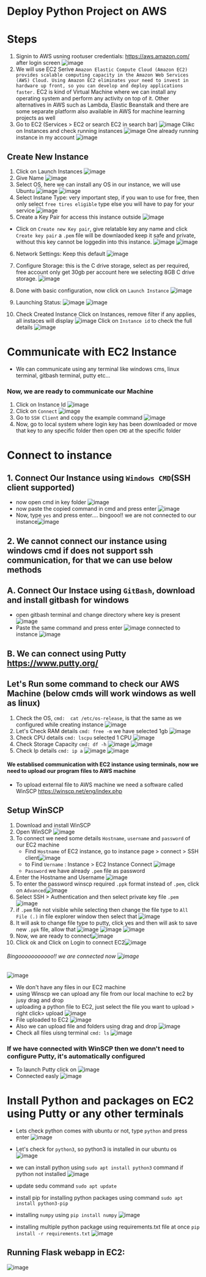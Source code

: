 # Deploy Python Project on AWS
<!-- ![image](https://user-images.githubusercontent.com/40932902/208615937-e84fbb58-aeb6-4d1b-b8d8-9c3e3a0242e9.png) -->

# Steps
1. Signin to AWS usning rootuser credentials: https://aws.amazon.com/
  after login screen 
 ![image](https://user-images.githubusercontent.com/40932902/208617302-bd7035a5-3f9c-42c5-be0d-bb565bf930fc.png)
2. We will use EC2 Serive `Amazon Elastic Compute Cloud (Amazon EC2) provides scalable computing capacity in the Amazon Web Services (AWS) Cloud. Using Amazon EC2 eliminates your need to invest in hardware up front, so you can develop and deploy applications faster.`
  EC2 is kind of Virtual Machine where we can install any operating system and perform any activity on top of it.
  Other alternatives in AWS such as Lambda, Elastic Beanstalk and there are some separate platform also available in AWS for machine learning projects as well
3. Go to EC2 (Services > EC2 or search EC2 in search bar)
 ![image](https://user-images.githubusercontent.com/40932902/208619053-6ec4a0a6-9791-4ac2-98a8-5f139b7d33d2.png)
 Clikc on Instances and check running instances
 ![image](https://user-images.githubusercontent.com/40932902/208619145-bb8a94f3-a9a7-4efc-8f4b-1a11dd446266.png)
 One already running instance in my account
 ![image](https://user-images.githubusercontent.com/40932902/208619476-82f62c5e-1d81-46fb-a2d3-4bf16b46d725.png)

 ## Create New Instance
 1. Click on Launch Instances
    ![image](https://user-images.githubusercontent.com/40932902/208620140-d868c3bc-1c01-4766-b29f-ac0683b02225.png)
 2. Give Name
    ![image](https://user-images.githubusercontent.com/40932902/208620354-27a85646-0966-4a35-8fc7-e2fc3182d7d9.png)
 3. Select OS, here we can install any OS in our instance, we will use Ubuntu
    ![image](https://user-images.githubusercontent.com/40932902/208620990-838668ef-1a54-4d38-a921-38b2ab9d437d.png)
    ![image](https://user-images.githubusercontent.com/40932902/208621307-f5900b9f-6194-4007-b9fb-9731173a563f.png)
4. Select Instane Type: very important step, if you wan to use for free, then only select `free tires eligible` type else you will have to pay for your service
    ![image](https://user-images.githubusercontent.com/40932902/208626936-a749a83f-92d9-4f1c-9a6e-45163bf0a16a.png)
5. Create a Key Pair for access this instance outside
  ![image](https://user-images.githubusercontent.com/40932902/208627323-5540e931-a039-428d-a517-f0c19620ec0f.png)

  - Click on `Create new Key pair`, give relatable key any name and click `Create key pair` a `.pem` file will be downlaoded keep it safe and private, without this key cannot be loggedin into this instance.
  ![image](https://user-images.githubusercontent.com/40932902/208627580-72f4518b-4a57-49b8-84b1-2f5eecae8e7a.png)
  ![image](https://user-images.githubusercontent.com/40932902/208627646-cfd5ac17-f7e0-434b-a873-994cd9be208f.png)
6. Network Settings: Keep this default
  ![image](https://user-images.githubusercontent.com/40932902/208628553-395df57b-3649-4b0c-b302-c92f085298f9.png)
7. Configure Storage: this is the C drive storage, select as per required, free account only get 30gb per account
    here we selecting 8GB C drive storage.
  ![image](https://user-images.githubusercontent.com/40932902/208629105-6b26a73a-53c7-4b20-beed-d41f02faf26d.png)
  
 8. Done with basic configuration, now click on `Launch Instance`
    ![image](https://user-images.githubusercontent.com/40932902/208629410-3ca2c010-e860-4aa5-adb9-2597a9aa8f1e.png)
 9. Launching Status: 
      ![image](https://user-images.githubusercontent.com/40932902/208629503-7931346f-2242-492c-8944-3934a7e8776c.png)
      ![image](https://user-images.githubusercontent.com/40932902/208629571-4bcfe2f8-994f-4b0c-8a43-dc713e8f1e79.png)
10. Check Created Instance
    Click on Instances, remove filter if any applies, all instaces will display
      ![image](https://user-images.githubusercontent.com/40932902/208629989-e19c36b6-2afc-451b-9fc1-d4fb73fb4a53.png)
  Click on `Instance id` to check the full details
  ![image](https://user-images.githubusercontent.com/40932902/208630402-8e778067-2a8a-4a84-ac1f-db2d71be358e.png)

# Communicate with EC2 Instance 
- We can communicate using any terminal like windows cms, linux terminal, gitbash terminal, putty etc...
### Now, we are ready to communicate our Machine
1. Click on Instance Id ![image](https://user-images.githubusercontent.com/40932902/208632931-58684707-27c7-40bf-86ae-87eb5f6e9003.png)
2. Click on `Connect` ![image](https://user-images.githubusercontent.com/40932902/208633092-725bbc38-c46b-48c1-ba09-9620cb2226e9.png)
3. Go to `SSH Client` and copy the example command ![image](https://user-images.githubusercontent.com/40932902/208633432-1c3019d4-d9e6-40c0-964f-4c5d72e019be.png)
4. Now, go to local system where login key has been downloaded or move that key to any specific folder then open `CMD` at the specific folder
# Connect to instance
## 1. Connect Our Instance using `Windows CMD`(SSH client supported)
   - now open cmd in key folder ![image](https://user-images.githubusercontent.com/40932902/208634718-4b7652bf-b010-409d-8cb8-68e56afa601a.png)
   - now paste the copied command in cmd and press enter ![image](https://user-images.githubusercontent.com/40932902/208635023-25b9bca9-7e3d-4a8b-8f3a-10f484f02672.png)
   - Now, type `yes` and press enter.... bingooo!! we are not connected to our instance![image](https://user-images.githubusercontent.com/40932902/208635244-4b5fe795-a147-48c6-84cf-a0c30d029c06.png)

## 2. We cannot connect our instance using windows cmd if does not support ssh communication, for that we can use below methods
## A. Connect Our Instace using `GitBash`, download and install gitbash for windows
   - open gitbash terminal and change directory where key is present ![image](https://user-images.githubusercontent.com/40932902/208640771-aae7c8ed-3bd0-483c-b63a-47846f527054.png)
   - Paste the same command and press enter ![image](https://user-images.githubusercontent.com/40932902/208641041-df4ef9ef-df4e-4392-bdd4-fc3e7db321b4.png)
connected to instance ![image](https://user-images.githubusercontent.com/40932902/208645509-8eb7e579-be43-4889-b5b1-03aad8538f0e.png)

## B. We can connect using Putty https://www.putty.org/
 
## Let's Run some command to check our AWS Machine (below cmds will work windows as well as linux)
1. Check the OS, `cmd:  cat /etc/os-release`, is that the same as we configured while creating instance ![image](https://user-images.githubusercontent.com/40932902/208636071-f1090df9-2746-43ea-a364-e81db45016a0.png)
2. Let's Check RAM details `cmd: free -m` we have selected 1gb ![image](https://user-images.githubusercontent.com/40932902/208636384-9ab496fe-604c-47cb-a44a-7aa2b7c109a1.png)
3. Check CPU details `cmd: lscpu` selected 1 CPU ![image](https://user-images.githubusercontent.com/40932902/208636641-d049b9b2-0ae0-4506-acae-e23e4ab9a61f.png)
4. Check Storage Capacity `cmd: df -h` ![image](https://user-images.githubusercontent.com/40932902/208637257-1df59fce-a20e-49a6-98c9-878e08164158.png)
![image](https://user-images.githubusercontent.com/40932902/208637675-fb45f667-78e0-4f1b-8076-89a86d36f76e.png)
5. Check Ip details `cmd: ip a` ![image](https://user-images.githubusercontent.com/40932902/208638019-3b27da57-b83e-4261-894e-159c7db103a7.png)
![image](https://user-images.githubusercontent.com/40932902/208638094-44ae9b8b-8445-4032-a423-239892c4786f.png)

#### We establised communication with EC2 instance using terminals, now we need to upload our program files to AWS machine
- To upload external file to AWS machine we need a software called WinSCP https://winscp.net/eng/index.php

## Setup WinSCP
1. Download and install WinSCP
2. Open WinSCP ![image](https://user-images.githubusercontent.com/40932902/208659012-cda2896c-95b0-4618-8563-e3e60f2c901c.png)
3. To connect we need some details `Hostname`, `username` and `password` of our EC2 machine
    - Find `Hostname` of EC2 instance, go to instance page > connect > SSH client![image](https://user-images.githubusercontent.com/40932902/208659764-092b3b82-b1d3-49f2-9f16-0cbbbc32a264.png)
    - to Find `Uername` : Instance > EC2 Instance Connect ![image](https://user-images.githubusercontent.com/40932902/208660193-6025fa47-eb18-47c1-ab38-a1a813093246.png)
    - `Password` we have already `.pem` file as password
 4. Enter the Hostname and Username ![image](https://user-images.githubusercontent.com/40932902/208660655-a66f2e07-7b2d-411a-afd2-3b53877ead4f.png)
 5. To enter the password winscp required `.ppk` format instead of `.pem`, click on `Advanced`![image](https://user-images.githubusercontent.com/40932902/208660894-22ff3901-2b39-4083-abae-e841c11074e8.png)
 6. Select SSH > Authentication and then select private key file `.pem`![image](https://user-images.githubusercontent.com/40932902/208661363-1341d28b-cd68-4e7f-8445-06288112e54f.png)
 7. if `.pem` file not visible while selecting then change the file type to `All File (.)` in file explorer window then select that ![image](https://user-images.githubusercontent.com/40932902/208661696-885e5979-4575-4688-9d43-4cfd81e022c9.png)
 8. It will ask to change file type to putty, click yes and then will ask to save new `.ppk` file, allow that ![image](https://user-images.githubusercontent.com/40932902/208661943-93f1bb2f-4e36-426c-9bec-3ba1bf62e9b2.png)
 ![image](https://user-images.githubusercontent.com/40932902/208662048-a7fb97df-5f45-4a2c-9603-c1ca5734bc24.png)
![image](https://user-images.githubusercontent.com/40932902/208662090-99802416-297a-4aa9-bc95-9a98a16cd5cd.png)
 9. Now, we are ready to connect![image](https://user-images.githubusercontent.com/40932902/208662163-3f252049-f8c8-4852-be22-f59a08fd8c18.png)
 10. Click ok and Click on Login to connect EC2![image](https://user-images.githubusercontent.com/40932902/208662285-16ed31cb-60b4-43c4-941b-9b930e0c5b8c.png)
 ###### Bingooooooooooo!! we are connected now ![image](https://user-images.githubusercontent.com/40932902/208662724-7592a37a-aeaa-4453-a61a-3d73db4608f5.png)
![image](https://user-images.githubusercontent.com/40932902/208663039-7c93a724-7dd9-4899-81b5-d9b86ec26d60.png)

- We don't have any files in our EC2 machine
- using Winscp we can upload any file from our local machine to ec2 by jusy drag and drop
- uploading a python file to EC2, just select the file you want to upload > right click> upload ![image](https://user-images.githubusercontent.com/40932902/208663816-8da86993-cd2c-4265-bb4a-c99f1d383266.png)
- File uploaded to EC2 ![image](https://user-images.githubusercontent.com/40932902/208663925-f33ac20f-6adf-465d-8912-575bc157b814.png)
- Also we can upload file and folders using drag and drop ![image](https://user-images.githubusercontent.com/40932902/208664175-2176a7cb-1e6d-4ab8-a69a-66319b931f1a.png)
- Check all files uisng terminal `cmd: ls` ![image](https://user-images.githubusercontent.com/40932902/208665765-9841282f-fbba-4226-a90e-9b9a0254e62e.png)


### If we have connected with WinSCP then we donn't need to configure Putty, it's automatically configured
  - To launch Putty click on ![image](https://user-images.githubusercontent.com/40932902/208664962-9ae8a2b3-4ed5-4136-99e7-4a2975c9b2d5.png)
  - Connected easly ![image](https://user-images.githubusercontent.com/40932902/208665032-f492b324-856d-44f6-b6f0-9e71bd3ee97f.png)

# Install Python and packages on EC2 using Putty or any other terminals
- Lets check python comes with ubuntu or not, type `python` and press enter ![image](https://user-images.githubusercontent.com/40932902/208665477-4d563ad0-ed67-46b9-ab58-5254c724ade0.png)
- Let's check for `python3`, so python3 is installed in our ubuntu os ![image](https://user-images.githubusercontent.com/40932902/208666089-5541df1d-61da-4317-b963-7b3d89219aa8.png)
- we can install python using `sudo apt install python3` command if python not installed ![image](https://user-images.githubusercontent.com/40932902/208667092-ea5a14d3-bf89-4c6d-b451-9b9e4f94ac26.png)

- update sedu command `sudo apt update`
- install pip for installing python packages using command `sudo apt install python3-pip`
- installing `numpy` using `pip install numpy` ![image](https://user-images.githubusercontent.com/40932902/208668343-c120ffc9-ab81-4c2d-9903-3aed63f6203d.png)
- installing multiple python package using requirements.txt file at once `pip install -r requirements.txt` ![image](https://user-images.githubusercontent.com/40932902/208669115-ed9f3129-5ca1-49a0-8827-f00126443bcf.png)

## Running Flask webapp in EC2:
![image](https://user-images.githubusercontent.com/40932902/208669367-5c25088c-db98-4e82-ac66-26c7c740e2d4.png)






  




